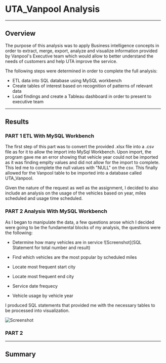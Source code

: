 # UTA_Vanpool Analysis
----
## Overview

The purpose of this analysis was to apply Business intelligence concepts in order to extract, merge, export, analyze and visualize information provided by Vanpool's Executive team which would allow to better understand the needs of  customers and help UTA improve the service.

The following steps were determined in order to complete the full analysis:

- ETL data into SQL database using MySQL workbench
- Create tables of interest based on recognition of patterns of relevant data
- Load findings and create a Tableau dashboard in order to present to executive team

----
## Results
### PART 1 ETL With MySQL Workbench

The first step of this part was to convert the provided .xlsx file into a .csv file as for it to allow the import into MySql Workbench. Upon import, the program gave me an error showing that vehicle year could not be imported as it was finding emplty values and did not allow for the import to complete. This led me to complete the null values with "NULL" on the csv.
This finally allowed for the Vanpool table to be imported into a database called UTA_Vanpool.

Given the nature of the request as well as the assignment, I decided to also include an analysis on the usage of the vehicles based on year, miles scheduled and usage time scheduled.


### PART 2 Analysis With MySQL Workbench

As I began to manipulate the data, a few questions arose which I decided were going to be the fundamental blocks of my analysis, the questions were the following:

- Determine how many vehicles are in service ![Screenshot](SQL Statement for total number and result)

- Find which vehicles are the most popular by scheduled miles
- Locate most frequent start city
- Locate most frequent end city
- Service date frequecy
- Vehicle usage by vehicle year

I produced SQL statements that provided me with the necessary tables to be processed into visualization.

![Screenshot]()



### PART 2 


----
## Summary 

